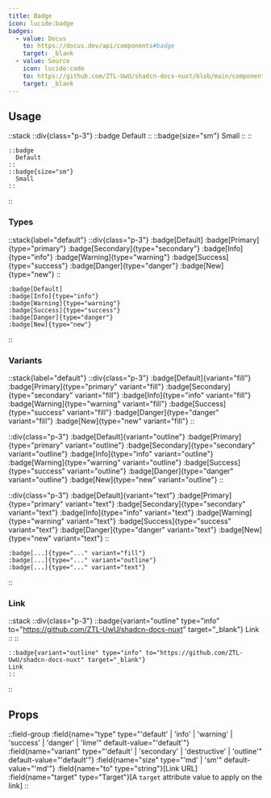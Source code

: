 ```yaml
---
title: Badge
icon: lucide:badge
badges:
  - value: Docus
    to: https://docus.dev/api/components#badge
    target: _blank
  - value: Source
    icon: lucide:code
    to: https://github.com/ZTL-UwU/shadcn-docs-nuxt/blob/main/components/content/Badge.vue
    target: _blank
---
```


## Usage

::stack
  ::div{class="p-3"}
  ::badge
    Default
  ::
  ::badge{size="sm"}
    Small
  ::
  ::
  ```mdc
  ::badge
    Default
  ::
  ::badge{size="sm"}
    Small
  ::
  ```
::

### Types

::stack{label="default"}
  ::div{class="p-3"}
    :badge[Default]
    :badge[Primary]{type="primary"}
    :badge[Secondary]{type="secondary"}
    :badge[Info]{type="info"}
    :badge[Warning]{type="warning"}
    :badge[Success]{type="success"}
    :badge[Danger]{type="danger"}
    :badge[New]{type="new"}
  ::

  ```mdc
  :badge[Default]
  :badge[Info]{type="info"}
  :badge[Warning]{type="warning"}
  :badge[Success]{type="success"}
  :badge[Danger]{type="danger"}
  :badge[New]{type="new"}
  ```
::

### Variants

::stack{label="default"}
  ::div{class="p-3"}
    :badge[Default]{variant="fill"}
    :badge[Primary]{type="primary" variant="fill"}
    :badge[Secondary]{type="secondary" variant="fill"}
    :badge[Info]{type="info" variant="fill"}
    :badge[Warning]{type="warning" variant="fill"}
    :badge[Success]{type="success" variant="fill"}
    :badge[Danger]{type="danger" variant="fill"}
    :badge[New]{type="new" variant="fill"}
  ::

  ::div{class="p-3"}
    :badge[Default]{variant="outline"}
    :badge[Primary]{type="primary" variant="outline"}
    :badge[Secondary]{type="secondary" variant="outline"}
    :badge[Info]{type="info" variant="outline"}
    :badge[Warning]{type="warning" variant="outline"}
    :badge[Success]{type="success" variant="outline"}
    :badge[Danger]{type="danger" variant="outline"}
    :badge[New]{type="new" variant="outline"}
  ::

  ::div{class="p-3"}
    :badge[Default]{variant="text"}
    :badge[Primary]{type="primary" variant="text"}
    :badge[Secondary]{type="secondary" variant="text"}
    :badge[Info]{type="info" variant="text"}
    :badge[Warning]{type="warning" variant="text"}
    :badge[Success]{type="success" variant="text"}
    :badge[Danger]{type="danger" variant="text"}
    :badge[New]{type="new" variant="text"}
  ::

  ```mdc
  :badge[...]{type="..." variant="fill"}
  :badge[...]{type="..." variant="outline"}
  :badge[...]{type="..." variant="text"}
  ```
::

### Link

::stack
  ::div{class="p-3"}
  ::badge{variant="outline" type="info" to="https://github.com/ZTL-UwU/shadcn-docs-nuxt" target="_blank"}
  Link
  ::
  ::
  ```mdc
  ::badge{variant="outline" type="info" to="https://github.com/ZTL-UwU/shadcn-docs-nuxt" target="_blank"}
  Link
  ::
  ```
::

## Props

::field-group
  :field{name="type" type="'default' | 'info' | 'warning' | 'success' | 'danger' | 'lime'" default-value="'default'"}
  :field{name="variant" type="'default' | 'secondary' | 'destructive' | 'outline'" default-value="'default'"}
  :field{name="size" type="'md' | 'sm'" default-value="'md'"}
  :field{name="to" type="string"}[Link URL]
  :field{name="target" type="Target"}[A `target` attribute value to apply on the link]
::
